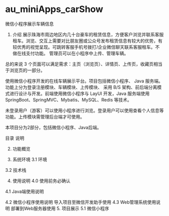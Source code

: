 # au_miniApps_carShow
微信小程序展示车辆信息


1. 介绍
展示珠海市周边地区内几十台豪车的租赁信息，方便客户浏览并联系客服租车。浏览、交互上需要对比朋友圈或公众号发布租赁信息有较大的优势，有较优秀的视觉呈现。可跳转客服手机号拨打/企业微信聊天联系客服租车。不做在线支付功能。
管理员可以在小程序中上传、管理车辆。

总的来说 3 个页面可以满足需求：主页（浏览页）、详情页、上传页，收藏页相当于浏览页的一部分。

​使用微信小程序开发的在线车辆展示平台。项目包括微信小程序、 Java 服务端。功能上分为登录注册模块、车辆模块、上传模块、 采用 B/S 架构、前后端分离模式进行设计与开发。前端使用微信小程序与 LayUI 开发，Java 服务端使用 SpringBoot、SpringMVC、Mybatis、MySQL、Redis 等技术。

​未登录用户（游客）可以使用小程序进行浏览。登录用户可以使用查看个人信息等功能。上传模块需管理后台端才可使用。

本项目分为2部分，包括微信小程序、Java后端。

目录	说明

2. 功能概览

3. 系统环境
3.1 环境

3.2 技术栈

4. 使用说明
4.0 使用前务必确认

4.1 Java端使用说明

4.2 微信小程序使用说明
导入项目至微信开发助手使用
4.3 Web管理系统使用说明
部署到Web服务器使用
5. 项目展示
5.1 微信小程序

